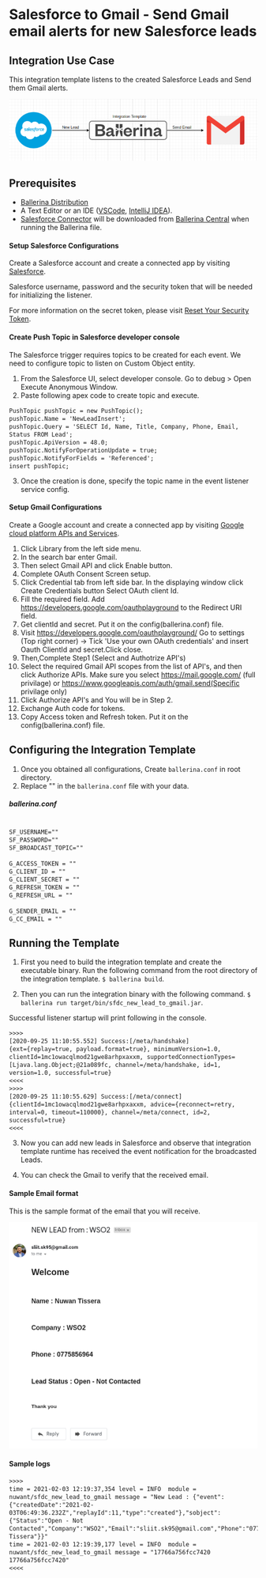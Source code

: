 # Salesforce to Gmail - Send Gmail email alerts for new Salesforce leads

## Integration Use Case 

This integration template listens to the created Salesforce Leads and Send them Gmail alerts.

![alt text](https://github.com/SkNuwanTissera/template-sfdc/blob/main/sfdc_new_lead_to_gmail/docs/images/integration_scenario.png?raw=true)

## Prerequisites

- [Ballerina Distribution](https://ballerina.io/learn/getting-started/)
- A Text Editor or an IDE ([VSCode](https://marketplace.visualstudio.com/items?itemName=ballerina.ballerina), 
[IntelliJ IDEA](https://plugins.jetbrains.com/plugin/9520-ballerina)).  
- [Salesforce Connector](https://github.com/ballerina-platform/module-ballerinax-sfdc) will be downloaded from 
[Ballerina Central](https://central.ballerina.io/) when running the Ballerina file.

#### Setup Salesforce Configurations
Create a Salesforce account and create a connected app by visiting [Salesforce](https://www.salesforce.com). 

Salesforce username, password and the security token that will be needed for initializing the listener. 

For more information on the secret token, please visit [Reset Your Security Token](https://help.salesforce.com/articleView?id=user_security_token.htm&type=5).

#### Create Push Topic in Salesforce developer console

The Salesforce trigger requires topics to be created for each event. We need to configure topic to listen on Custom Object entity.

1. From the Salesforce UI, select developer console. Go to debug > Open Execute Anonymous Window. 
2. Paste following apex code to create topic and execute.
```apex
PushTopic pushTopic = new PushTopic();
pushTopic.Name = 'NewLeadInsert';
pushTopic.Query = 'SELECT Id, Name, Title, Company, Phone, Email, Status FROM Lead';
pushTopic.ApiVersion = 48.0;
pushTopic.NotifyForOperationUpdate = true;
pushTopic.NotifyForFields = 'Referenced';
insert pushTopic;
```
3. Once the creation is done, specify the topic name in the event listener service config.

#### Setup Gmail Configurations
Create a Google account and create a connected app by visiting [Google cloud platform APIs and Services](https://console.cloud.google.com/apis/dashboard). 

1. Click Library from the left side menu.
2. In the search bar enter Gmail.
3. Then select Gmail API  and click Enable button.
4. Complete OAuth Consent Screen setup.
5. Click Credential tab from left side bar. In the displaying window click Create Credentials button
Select OAuth client Id.
6. Fill the required field. Add https://developers.google.com/oauthplayground to the Redirect URI field.
7. Get clientId and secret. Put it on the config(ballerina.conf) file.
8. Visit https://developers.google.com/oauthplayground/ 
    Go to settings (Top right corner) -> Tick 'Use your own OAuth credentials' and insert Oauth ClientId and secret.Click close.
9. Then,Complete Step1 (Select and Authotrize API's)
10. Select the required Gmail API scopes from the list of API's, and then click Authorize APIs.
Make sure you select https://mail.google.com/ (full privilage) or https://www.googleapis.com/auth/gmail.send(Specific privilage only)
11. Click Authorize API's and You will be in Step 2.
12. Exchange Auth code for tokens.
13. Copy Access token and Refresh token. Put it on the config(ballerina.conf) file.

## Configuring the Integration Template

1. Once you obtained all configurations, Create `ballerina.conf` in root directory.
2. Replace "" in the `ballerina.conf` file with your data.

##### ballerina.conf

```

SF_USERNAME=""
SF_PASSWORD=""
SF_BROADCAST_TOPIC=""

G_ACCESS_TOKEN = ""
G_CLIENT_ID = ""
G_CLIENT_SECRET = ""
G_REFRESH_TOKEN = ""
G_REFRESH_URL = ""

G_SENDER_EMAIL = ""
G_CC_EMAIL = ""

```

## Running the Template

1. First you need to build the integration template and create the executable binary. Run the following command from the root directory of the integration template. 
`$ ballerina build`. 

2. Then you can run the integration binary with the following command. 
`$ ballerina run target/bin/sfdc_new_lead_to_gmail.jar`. 

Successful listener startup will print following in the console.
```
>>>>
[2020-09-25 11:10:55.552] Success:[/meta/handshake]
{ext={replay=true, payload.format=true}, minimumVersion=1.0, clientId=1mc1owacqlmod21gwe8arhpxaxxm, supportedConnectionTypes=[Ljava.lang.Object;@21a089fc, channel=/meta/handshake, id=1, version=1.0, successful=true}
<<<<
>>>>
[2020-09-25 11:10:55.629] Success:[/meta/connect]
{clientId=1mc1owacqlmod21gwe8arhpxaxxm, advice={reconnect=retry, interval=0, timeout=110000}, channel=/meta/connect, id=2, successful=true}
<<<<
```

3. Now you can add new leads in Salesforce and observe that integration template runtime has received the event notification for the broadcasted Leads.

4.  You can check the Gmail to verify that the received email. 

#### Sample Email format

This is the sample format of the email that you will receive.

![alt text](https://github.com/SkNuwanTissera/template-sfdc/blob/main/sfdc_new_lead_to_gmail/docs/images/email_template.png?raw=true)

#### Sample logs

```
>>>>
time = 2021-02-03 12:19:37,354 level = INFO  module = nuwant/sfdc_new_lead_to_gmail message = "New Lead : {"event":{"createdDate":"2021-02-03T06:49:36.232Z","replayId":11,"type":"created"},"sobject":{"Status":"Open - Not Contacted","Company":"WSO2","Email":"sliit.sk95@gmail.com","Phone":"0775856964","Title":null,"Id":"00Q5g0000010x1nEAA","Name":"Nuwan Tissera"}}" 
time = 2021-02-03 12:19:39,177 level = INFO  module = nuwant/sfdc_new_lead_to_gmail message = "17766a756fcc7420 17766a756fcc7420"
<<<<
```
